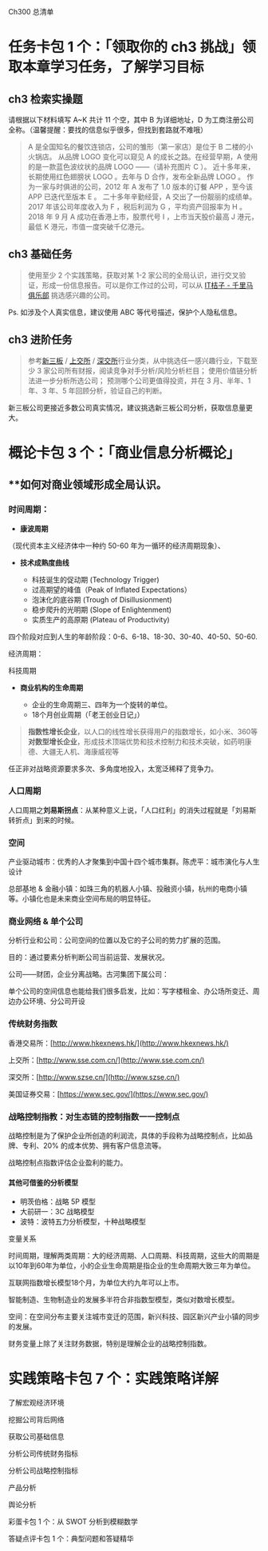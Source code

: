 Ch300 总清单

# 任务卡包 1 个：「领取你的 ch3 挑战」领取本章学习任务，了解学习目标

## ch3 检索实操题

请根据以下材料填写 A~K 共计 11 个空，其中 B 为详细地址，D 为工商注册公司全称。（温馨提醒：要找的信息似乎很多，但找到套路就不难哦）

>A 是全国知名的餐饮连锁店，公司的雏形（第一家店）是位于 B 二楼的小火锅店。
从品牌 LOGO 变化可以窥见 A 的成长之路。在经营早期，A 使用的是一款蓝色波纹状的品牌 LOGO ——（请补充图片 C ）。
近十多年来，长期使用红色翅膀状 LOGO 。去年与 D 合作，发布全新品牌 LOGO 。
作为一家与时俱进的公司，2012 年 A 发布了 1.0 版本的订餐 APP ，至今该 APP 已迭代至版本 E 。
二十多年辛勤经营，A 交出了一份靓丽的成绩单。2017 年该公司年度收入为 F ，税后利润为 G ，平均资产回报率为 H 。
2018 年 9 月 A 成功在香港上市，股票代号 I ，上市当天股价最高 J 港元，最低 K 港元，市值一度突破千亿港元。

## ch3 基础任务

>使用至少 2 个实践策略，获取对某 1-2 家公司的全局认识，进行交叉验证，形成一份信息报告。可以是你工作过的公司，可以从 [IT桔子 - 千里马俱乐部](https://www.itjuzi.com/special/chollima/index.html) 挑选感兴趣的公司。

Ps. 如涉及个人真实信息，建议使用 ABC 等代号描述，保护个人隐私信息。

## ch3 进阶任务

>参考[新三板](http://www.neeq.com.cn/fenglei/hyfl.html) / [上交所](http://www.sse.com.cn/assortment/stock/areatrade/trade/detail.shtml?csrcCode=G) / [深交所](http://www.szse.cn/main/marketdata/jypz/colist/)行业分类，从中挑选任一感兴趣行业，下载至少 3 家公司所有财报，阅读竞争对手分析/风险分析栏目；
使用价值链分析法进一步分析所选公司；
预测哪个公司更值得投资，并在 3 月、半年、1 年、3 年、5 年回顾分析，验证自己的判断。

新三板公司更接近多数公司真实情况，建议挑选新三板公司分析，获取信息量更大。

# 概论卡包 3 个：「商业信息分析概论」


## **如何对商业领域形成全局认识。

### **时间周期：**

- **康波周期**

（现代资本主义经济体中一种约 50-60 年为一循环的经济周期现象）、

- **技术成熟度曲线**

  - 科技诞生的促动期 (Technology Trigger)
  - 过高期望的峰值（Peak of Inflated Expectations）
  - 泡沫化的底谷期 (Trough of Disillusionment)
  - 稳步爬升的光明期 (Slope of Enlightenment)
  - 实质生产的高原期 (Plateau of Productivity)

四个阶段对应到人生的年龄阶段：0-6、6-18、18-30、30-40、40-50、50-60.

经济周期：

科技周期

- **商业机构的生命周期**

  - 企业的生命周期三、四年为一个旋转的单位。
  - 18个月创业周期（「老王创业日记」）

>**指数性增长企业**，以人口的线性增长获得用户的指数增长，如小米、360等
**对数型增长企业**，形成技术顶端优势和技术控制力和技术突破，如药明康德、大疆无人机、海康威视等

任正非对战略资源要求多次、多角度地投入，太宽泛稀释了竞争力。

### **人口周期**

人口周期之**刘易斯拐点**：从某种意义上说，「人口红利」的消失过程就是「刘易斯转折点」到来的时候。

### **空间**

产业驱动城市：优秀的人才聚集到中国十四个城市集群。陈虎平：城市演化与人生设计

总部基地 & 金融小镇：如珠三角的机器人小镇、投融资小镇，杭州的电商小镇等。小镇化也是未来商业空间布局的明显特征。

### **商业网络 & 单个公司**

分析行业和公司：公司空间的位置以及它的子公司的势力扩展的范围。

目的：通过要素分析判断公司当前运营、发展状况。

公司——财团，企业分离战略。古河集团下属公司：

单个公司的空间信息也能给我们很多启发，比如：写字楼租金、办公场所变迁、周边办公环境、分公司开设

### 传统财务指数

香港交易所：[http://www.hkexnews.hk/](http://www.hkexnews.hk/)

上交所：[http://www.sse.com.cn/](http://www.sse.com.cn/)

深交所：[http://www.szse.cn/](http://www.szse.cn/)

美国证券交易：[https://www.sec.gov/](https://www.sec.gov/)

### 战略控制指教：对生态链的控制指数一一控制点

战略控制是为了保护企业所创造的利润流，具体的手段称为战略控制点，比如品牌、专利、20% 的成本优势、拥有客户信息流等。

战略控制点指数评估企业盈利的能力。

#### 其他可借鉴的分析模型

 - 明茨伯格：战略 5P 模型
 - 大前研一：3C 战略模型
 - 波特：波特五力分析模型，十种战略模型

变量关系

时间周期，理解两类周期：大的经济周期、人口周期、科技周期，这些大的周期是以10年到60年为单位，小的企业生命周期是指企业的生命周期大致三年为单位。

互联网指数增长模型18个月，为单位大约九年可以上市。

智能制造、生物制造业的发展多半符合非指数型模型，类似对数增长模型。

空间：在空间分布主要关注城市变迁的范围，新兴科技、园区新兴产业小镇的同步的发展。

财务变量上除了关注财务数据，特别是理解企业的战略控制指数。

# 实践策略卡包 7 个：实践策略详解

了解宏观经济环境

挖掘公司背后网络

获取公司基础信息

分析公司传统财务指标

分析公司战略控制指标

产品分析

舆论分析

彩蛋卡包 1 个：从 SWOT 分析到模糊数学

答疑点评卡包 1 个：典型问题和答疑精华
<!--stackedit_data:
eyJoaXN0b3J5IjpbOTAwNjc0MjQxLC0yMDg4NzQ2NjEyLDU5NT
EwMzYyMiwxMjY5NjkxMTA2XX0=
-->